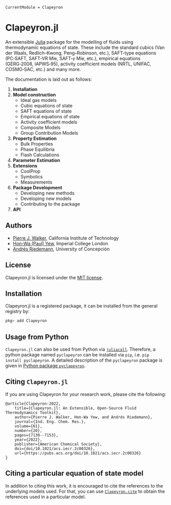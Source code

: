 ```@meta
CurrentModule = Clapeyron
```

# Clapeyron.jl

An extensible [Julia](https://julialang.org) package for the modelling of fluids using thermodynamic equations of state.
These include the standard cubics (Van der Waals, Redlich–Kwong, Peng–Robinson, etc.), SAFT-type equations (PC‑SAFT, SAFT‑VR Mie, SAFT‑$\gamma$ Mie, etc.), empirical equations (GERG‑2008, IAPWS‑95), activity coefficient models (NRTL, UNIFAC, COSMO‑SAC, etc.) and many more.

The documentation is laid out as follows:

1. **Installation**
1. **Model construction**
   - Ideal gas models
   - Cubic equations of state
   - SAFT equations of state
   - Empirical equations of state
   - Activity coefficient models
   - Composite Models
   - Group Contribution Models
1. **Property Estimation**
   - Bulk Properties
   - Phase Equilibria
   - Flash Calculations
1. **Parameter Estimation**
1. **Extensions**
   - CoolProp
   - Symbolics
   - Measurements
1. **Package Development**
   - Developing new methods
   - Developing new models
   - Contributing to the package
1. **API**

## Authors

- [Pierre J. Walker](mailto:pjwalker@caltech.edu), California Institute of Technology
- [Hon-Wa (Paul) Yew](mailto:honwa.yew16@imperial.ac.uk), Imperial College London
- [Andrés Riedemann](mailto:andres.riedemann@gmail.com), University of Concepción

## License

Clapeyron.jl is licensed under the [MIT license](https://github.com/ClapeyronThermo/Clapeyron.jl/blob/master/LICENSE.md).

## Installation

Clapeyron.jl is a registered package, it can be installed from the general registry by:

```julia
pkg> add Clapeyron
```

## Usage from Python

`Clapeyron.jl` can also be used from Python via [`juliacall`](https://juliapy.github.io/PythonCall.jl/stable/juliacall/).
Therefore, a python package named `pyclapeyron` can be installed via `pip`, i.e. `pip install pyclapeyron`.
A detailed description of the `pyclapeyron` package is given in [Python package `pyclapeyron`](@ref).

## Citing `Clapeyron.jl`

If you are using Clapeyron for your research work, please cite the following:

```text
@article{Clapeyron-2022,
    title={Clapeyron.jl: An Extensible, Open-Source Fluid Thermodynamics Toolkit},
    author={Pierre J. Walker, Hon-Wa Yew, and Andrés Riedemann},
    journal={Ind. Eng. Chem. Res.},
    volume={61},
    number={20},
    pages={7130--7153},
    year={2022},
    publisher={American Chemical Society},
    doi={doi/10.1021/acs.iecr.2c00326},
    url={https://pubs.acs.org/doi/10.1021/acs.iecr.2c00326}
}
```

## Citing a particular equation of state model

In addition to citing this work, it is encouraged to cite the references to the underlying models used.
For that, you can use [`Clapeyron.cite`](@ref) to obtain the references used in a particular model.
